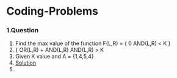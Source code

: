 # Coding-Problems
<h3>1.Question</h3>
<ol>
<li>Find the max value of the function F(L,R) = { 0    AND(L,R) < K } </li>
<li>                                            { OR(L,R) + AND(L,R) AND(L,R) > K </li> 
<li>Given K value and A = {1,4,5,4}</li>
  <li><a href="https://github.com/subhash14580/Coding-Problems/blob/main/Dynamic%20Programing/Question1.java">Solution</a> <li>
</ol>


